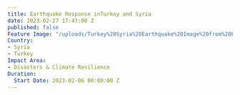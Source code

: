 ```yaml
---
title: Earthquake Response inTurkey and Syria
date: 2023-02-27 17:47:00 Z
published: false
Feature Image: "/uploads/Turkey%20Syria%20Earthquake%20Image%20from%20EU.jpeg"
Country:
- Syria
- Turkey
Impact Area:
- Disasters & Climate Resilience
Duration:
  Start Date: 2023-02-06 00:00:00 Z
---
```


<script src="https://stories.hotosm.org/turkey_syria_eq_response_p-er-page/embed.js"></script>